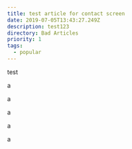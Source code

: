 ```yaml
---
title: test article for contact screen
date: 2019-07-05T13:43:27.249Z
description: test123
directory: Bad Articles
priority: 1
tags:
  - popular
---
```

test

a

a

a

a

a

